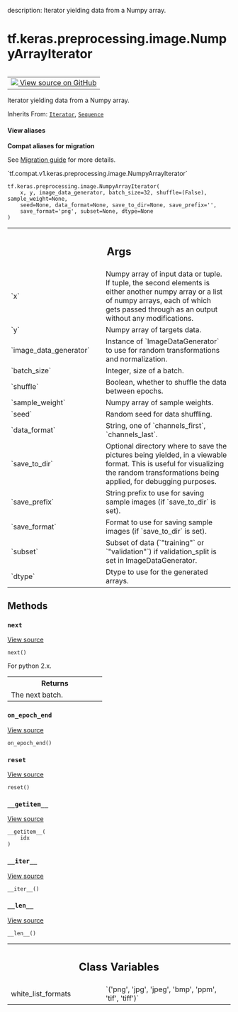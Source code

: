 description: Iterator yielding data from a Numpy array.

<div itemscope itemtype="http://developers.google.com/ReferenceObject">
<meta itemprop="name" content="tf.keras.preprocessing.image.NumpyArrayIterator" />
<meta itemprop="path" content="Stable" />
<meta itemprop="property" content="__getitem__"/>
<meta itemprop="property" content="__init__"/>
<meta itemprop="property" content="__iter__"/>
<meta itemprop="property" content="__len__"/>
<meta itemprop="property" content="__new__"/>
<meta itemprop="property" content="next"/>
<meta itemprop="property" content="on_epoch_end"/>
<meta itemprop="property" content="reset"/>
<meta itemprop="property" content="white_list_formats"/>
</div>

# tf.keras.preprocessing.image.NumpyArrayIterator

<!-- Insert buttons and diff -->

<table class="tfo-notebook-buttons tfo-api nocontent" align="left">
<td>
  <a target="_blank" href="https://github.com/keras-team/keras/tree/v2.7.0/keras/preprocessing/image.py#L413-L474">
    <img src="https://www.tensorflow.org/images/GitHub-Mark-32px.png" />
    View source on GitHub
  </a>
</td>
</table>



Iterator yielding data from a Numpy array.

Inherits From: [`Iterator`](../../../../tf/keras/preprocessing/image/Iterator.md), [`Sequence`](../../../../tf/keras/utils/Sequence.md)

<section class="expandable">
  <h4 class="showalways">View aliases</h4>
  <p>
<b>Compat aliases for migration</b>
<p>See
<a href="https://www.tensorflow.org/guide/migrate">Migration guide</a> for
more details.</p>
<p>`tf.compat.v1.keras.preprocessing.image.NumpyArrayIterator`</p>
</p>
</section>

<pre class="devsite-click-to-copy prettyprint lang-py tfo-signature-link">
<code>tf.keras.preprocessing.image.NumpyArrayIterator(
    x, y, image_data_generator, batch_size=32, shuffle=(False), sample_weight=None,
    seed=None, data_format=None, save_to_dir=None, save_prefix=&#x27;&#x27;,
    save_format=&#x27;png&#x27;, subset=None, dtype=None
)
</code></pre>



<!-- Placeholder for "Used in" -->


<!-- Tabular view -->
 <table class="responsive fixed orange">
<colgroup><col width="214px"><col></colgroup>
<tr><th colspan="2"><h2 class="add-link">Args</h2></th></tr>

<tr>
<td>
`x`
</td>
<td>
Numpy array of input data or tuple.
If tuple, the second elements is either
another numpy array or a list of numpy arrays,
each of which gets passed
through as an output without any modifications.
</td>
</tr><tr>
<td>
`y`
</td>
<td>
Numpy array of targets data.
</td>
</tr><tr>
<td>
`image_data_generator`
</td>
<td>
Instance of `ImageDataGenerator`
to use for random transformations and normalization.
</td>
</tr><tr>
<td>
`batch_size`
</td>
<td>
Integer, size of a batch.
</td>
</tr><tr>
<td>
`shuffle`
</td>
<td>
Boolean, whether to shuffle the data between epochs.
</td>
</tr><tr>
<td>
`sample_weight`
</td>
<td>
Numpy array of sample weights.
</td>
</tr><tr>
<td>
`seed`
</td>
<td>
Random seed for data shuffling.
</td>
</tr><tr>
<td>
`data_format`
</td>
<td>
String, one of `channels_first`, `channels_last`.
</td>
</tr><tr>
<td>
`save_to_dir`
</td>
<td>
Optional directory where to save the pictures
being yielded, in a viewable format. This is useful
for visualizing the random transformations being
applied, for debugging purposes.
</td>
</tr><tr>
<td>
`save_prefix`
</td>
<td>
String prefix to use for saving sample
images (if `save_to_dir` is set).
</td>
</tr><tr>
<td>
`save_format`
</td>
<td>
Format to use for saving sample images
(if `save_to_dir` is set).
</td>
</tr><tr>
<td>
`subset`
</td>
<td>
Subset of data (`"training"` or `"validation"`) if
validation_split is set in ImageDataGenerator.
</td>
</tr><tr>
<td>
`dtype`
</td>
<td>
Dtype to use for the generated arrays.
</td>
</tr>
</table>



## Methods

<h3 id="next"><code>next</code></h3>

<a target="_blank" href="https://github.com/keras-team/keras-preprocessing/tree/1.1.2/keras_preprocessing/image/iterator.py#L106-L116">View source</a>

<pre class="devsite-click-to-copy prettyprint lang-py tfo-signature-link">
<code>next()
</code></pre>

For python 2.x.


<!-- Tabular view -->
 <table class="responsive fixed orange">
<colgroup><col width="214px"><col></colgroup>
<tr><th colspan="2">Returns</th></tr>
<tr class="alt">
<td colspan="2">
The next batch.
</td>
</tr>

</table>



<h3 id="on_epoch_end"><code>on_epoch_end</code></h3>

<a target="_blank" href="https://github.com/keras-team/keras-preprocessing/tree/1.1.2/keras_preprocessing/image/iterator.py#L70-L71">View source</a>

<pre class="devsite-click-to-copy prettyprint lang-py tfo-signature-link">
<code>on_epoch_end()
</code></pre>




<h3 id="reset"><code>reset</code></h3>

<a target="_blank" href="https://github.com/keras-team/keras-preprocessing/tree/1.1.2/keras_preprocessing/image/iterator.py#L73-L74">View source</a>

<pre class="devsite-click-to-copy prettyprint lang-py tfo-signature-link">
<code>reset()
</code></pre>




<h3 id="__getitem__"><code>__getitem__</code></h3>

<a target="_blank" href="https://github.com/keras-team/keras-preprocessing/tree/1.1.2/keras_preprocessing/image/iterator.py#L52-L65">View source</a>

<pre class="devsite-click-to-copy prettyprint lang-py tfo-signature-link">
<code>__getitem__(
    idx
)
</code></pre>




<h3 id="__iter__"><code>__iter__</code></h3>

<a target="_blank" href="https://github.com/keras-team/keras-preprocessing/tree/1.1.2/keras_preprocessing/image/iterator.py#L98-L101">View source</a>

<pre class="devsite-click-to-copy prettyprint lang-py tfo-signature-link">
<code>__iter__()
</code></pre>




<h3 id="__len__"><code>__len__</code></h3>

<a target="_blank" href="https://github.com/keras-team/keras-preprocessing/tree/1.1.2/keras_preprocessing/image/iterator.py#L67-L68">View source</a>

<pre class="devsite-click-to-copy prettyprint lang-py tfo-signature-link">
<code>__len__()
</code></pre>








<!-- Tabular view -->
 <table class="responsive fixed orange">
<colgroup><col width="214px"><col></colgroup>
<tr><th colspan="2"><h2 class="add-link">Class Variables</h2></th></tr>

<tr>
<td>
white_list_formats<a id="white_list_formats"></a>
</td>
<td>
`('png', 'jpg', 'jpeg', 'bmp', 'ppm', 'tif', 'tiff')`
</td>
</tr>
</table>


